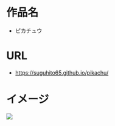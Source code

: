 # 作品名

- ピカチュウ

# URL

- https://suguhito65.github.io/pikachu/

# イメージ

![](https://i.gyazo.com/0d7e2cb96ed1648befc89d937587a64b.gif)
